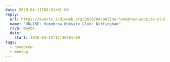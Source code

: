 ```yaml
---
date: 2020-04-11T08:51+01:00
reply:
  url: https://events.indieweb.org/2020/04/online-homebrew-website-club-nottingham-h2HHF0o7NPtg
  name: "ONLINE: Homebrew Website Club: Nottingham"
  rsvp: maybe
  date:
    start: 2020-04-15T17:30+01:00
tags:
  - homebrew
  - meetup
---
```

